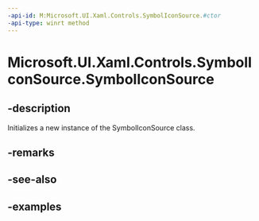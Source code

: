 ```yaml
---
-api-id: M:Microsoft.UI.Xaml.Controls.SymbolIconSource.#ctor
-api-type: winrt method
---
```


<!-- Method syntax.
public SymbolIconSource.SymbolIconSource()
-->

# Microsoft.UI.Xaml.Controls.SymbolIconSource.SymbolIconSource

## -description

Initializes a new instance of the SymbolIconSource class.

## -remarks

## -see-also

## -examples

